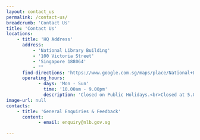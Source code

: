 ```yaml
---
layout: contact_us
permalink: /contact-us/
breadcrumb: 'Contact Us'
title: 'Contact Us'
locations:
    - title: 'HQ Address'
      address:
          - 'National Library Building'
          - '100 Victoria Street'
          - 'Singapore 188064'
          - ""
      find-directions: 'https://www.google.com.sg/maps/place/National+Library+Board/@1.2975644,103.8521073,17z/data=!3m1!4b1!4m5!3m4!1s0x31da19a53b44f507:0x2ce078e72b32d70!8m2!3d1.297559!4d103.854296'
      operating_hours:
            - days: 'Mon - Sun'
              time: '10.00am - 9.00pm'
              description: 'Closed on Public Holidays.<br>Closed at 5.00pm on eves of Christmas, New Year and Chinese New Year.'
image-url: null
contacts:
    - title: 'General Enquiries & Feedback'
      content:
            - email: enquiry@nlb.gov.sg

---
```



